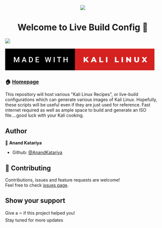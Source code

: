 <p align="center"><img src="https://developer.android.com/static/guide/practices/ui_guidelines/images/article_icon_adaptive.gif" hight='400' width= '400' align='center'/>
</p>
<h1 align="center">Welcome to Live Build Config 👋</h1>

> 
<p>
  <img src="https://img.shields.io/badge/version-0.1-blue.svg?cacheSeconds=2592000" />
</p>
<img src="https://raw.githubusercontent.com/AnandKatariya/Kali-Linux-Jupyter-Notebook-Installation/a9eea7518be7dadfdc60ac934d98e59735590209/Image/made-with-kali-linux.svg" >

### 🏠 [Homepage](https://github.com/AnandKatariya?tab=repositories)

This repository will host various "Kali Linux Recipes", or live-build configurations which can generate various images of Kali Linux. Hopefully, these scripts will be useful even if they are just used for reference. Fast internet required as well as ample space to build and generate an ISO file....good luck with your Kali cooking.
## Author

👤 **Anand Katariya**

* Github: [@AnandKatariya](https://github.com/AnandKatariya)

## 🤝 Contributing

Contributions, issues and feature requests are welcome!<br />Feel free to check [issues page](https://github.com/AnandKatariya/Kali-Linux-Network-Error-Fix/issues).

## Show your support

Give a ⭐️ if this project helped you! <br>
Stay tuned for more updates
